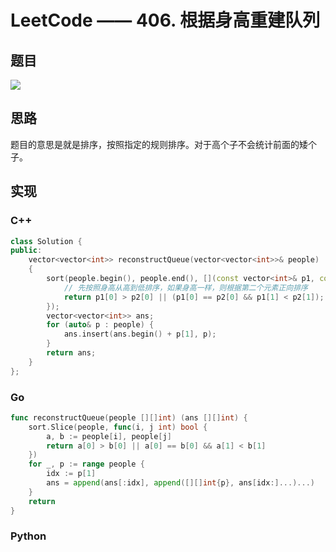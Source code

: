 # LeetCode —— 406. 根据身高重建队列

## 题目

![](https://azmddy.github.io/img/20210328120449.png)

## 思路

题目的意思是就是排序，按照指定的规则排序。对于高个子不会统计前面的矮个子。

## 实现

### C++

```cpp
class Solution {
public:
    vector<vector<int>> reconstructQueue(vector<vector<int>>& people)
    {
        sort(people.begin(), people.end(), [](const vector<int>& p1, const vector<int>& p2) {
            // 先按照身高从高到低排序，如果身高一样，则根据第二个元素正向排序
            return p1[0] > p2[0] || (p1[0] == p2[0] && p1[1] < p2[1]);
        });
        vector<vector<int>> ans;
        for (auto& p : people) {
            ans.insert(ans.begin() + p[1], p);
        }
        return ans;
    }
};
```

### Go

```go
func reconstructQueue(people [][]int) (ans [][]int) {
	sort.Slice(people, func(i, j int) bool {
		a, b := people[i], people[j]
		return a[0] > b[0] || a[0] == b[0] && a[1] < b[1]
	})
	for _, p := range people {
		idx := p[1]
		ans = append(ans[:idx], append([][]int{p}, ans[idx:]...)...)
	}
	return
}
```

### Python

```python

```
